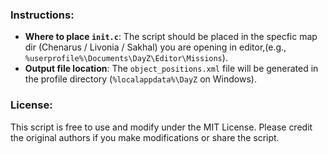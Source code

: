 
### Instructions:
- **Where to place `init.c`**: The script should be placed in the specfic map dir (Chenarus / Livonia / Sakhal) you are opening in editor,(e.g., `%userprofile%\Documents\DayZ\Editor\Missions`).
- **Output file location**: The `object_positions.xml` file will be generated in the profile directory (`%localappdata%\DayZ` on Windows).

### License:
This script is free to use and modify under the MIT License. Please credit the original authors if you make modifications or share the script.

